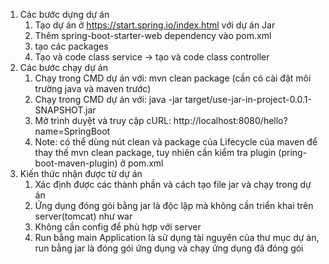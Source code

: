 1. Các bước dựng dự án
   1. Tạo dự án ở https://start.spring.io/index.html với dự án Jar
   2. Thêm spring-boot-starter-web dependency vào pom.xml
   3. tạo các packages
   3. Tạo và code class service -> tạo và code class controller
2. Các bước chạy dự án
   1. Chạy trong CMD dự án với: mvn clean package (cần có cài đặt môi trường java và maven trước)
   2. Chạy trong CMD dự án với: java -jar target/use-jar-in-project-0.0.1-SNAPSHOT.jar
   3. Mở trình duyệt và truy cập cURL: http://localhost:8080/hello?name=SpringBoot
   4. Note: có thể dùng nút clean và package của Lifecycle của maven để thay thế mvn clean package, 
      tuy nhiên cần kiểm tra plugin (pring-boot-maven-plugin) ở pom.xml
3. Kiến thức nhận được từ dự án
   1. Xác định được các thành phần và cách tạo file jar và chạy trong dự án
   2. Ứng dụng đóng gói bằng jar là độc lập mà không cần triển khai trên server(tomcat) như war
   3. Không cần config để phù hợp với server
   4. Run bằng main Application là sử dụng tài nguyên của thư mục dự án, 
   run bằng jar là đóng gói ứng dụng và chạy ứng dụng đã đóng gói